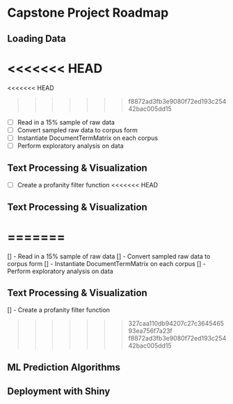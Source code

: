 # Capstone Project Roadmap

## Loading Data
<<<<<<< HEAD
=======
<<<<<<< HEAD
>>>>>>> f8872ad3fb3e9080f72ed193c25442bac005dd15
- [ ] Read in a 15% sample of raw data 
- [ ] Convert sampled raw data to corpus form
- [ ] Instantiate DocumentTermMatrix on each corpus
- [ ] Perform exploratory analysis on data

## Text Processing & Visualization
- [ ] Create a profanity filter function
<<<<<<< HEAD

## Text Processing & Visualization
=======
=======
[] - Read in a 15% sample of raw data 
[] - Convert sampled raw data to corpus form
[] - Instantiate DocumentTermMatrix on each corpus
[] - Perform exploratory analysis on data

## Text Processing & Visualization
[] - Create a profanity filter function
>>>>>>> 327caa110db94207c27c364546593ea756f7a23f
>>>>>>> f8872ad3fb3e9080f72ed193c25442bac005dd15

## ML Prediction Algorithms

## Deployment with Shiny

